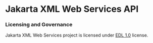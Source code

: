 # Jakarta XML Web Services API

### Licensing and Governance

Jakarta XML Web Services project is licensed under [EDL 1.0](LICENSE.md) license.
